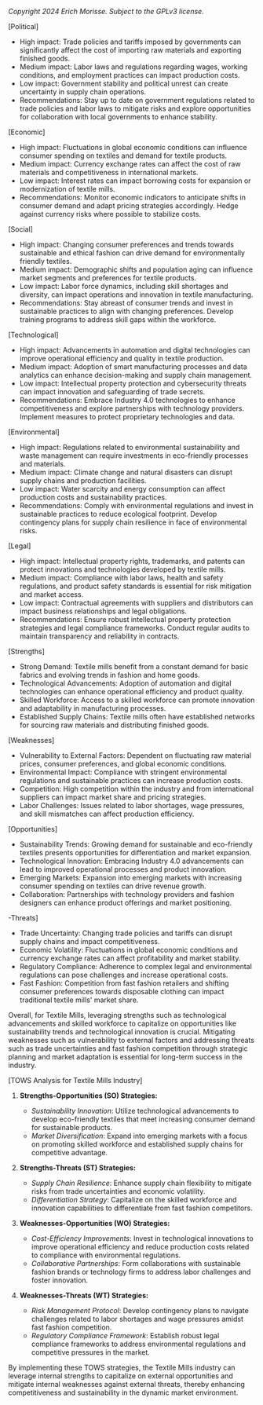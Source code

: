 *Copyright 2024 Erich Morisse.  Subject to the GPLv3 license.*


[Political]
- High impact: Trade policies and tariffs imposed by governments can significantly affect the cost of importing raw materials and exporting finished goods.
- Medium impact: Labor laws and regulations regarding wages, working conditions, and employment practices can impact production costs.
- Low impact: Government stability and political unrest can create uncertainty in supply chain operations.
- Recommendations: Stay up to date on government regulations related to trade policies and labor laws to mitigate risks and explore opportunities for collaboration with local governments to enhance stability.

[Economic]
- High impact: Fluctuations in global economic conditions can influence consumer spending on textiles and demand for textile products.
- Medium impact: Currency exchange rates can affect the cost of raw materials and competitiveness in international markets.
- Low impact: Interest rates can impact borrowing costs for expansion or modernization of textile mills.
- Recommendations: Monitor economic indicators to anticipate shifts in consumer demand and adapt pricing strategies accordingly. Hedge against currency risks where possible to stabilize costs.

[Social]
- High impact: Changing consumer preferences and trends towards sustainable and ethical fashion can drive demand for environmentally friendly textiles.
- Medium impact: Demographic shifts and population aging can influence market segments and preferences for textile products.
- Low impact: Labor force dynamics, including skill shortages and diversity, can impact operations and innovation in textile manufacturing.
- Recommendations: Stay abreast of consumer trends and invest in sustainable practices to align with changing preferences. Develop training programs to address skill gaps within the workforce.

[Technological]
- High impact: Advancements in automation and digital technologies can improve operational efficiency and quality in textile production.
- Medium impact: Adoption of smart manufacturing processes and data analytics can enhance decision-making and supply chain management.
- Low impact: Intellectual property protection and cybersecurity threats can impact innovation and safeguarding of trade secrets.
- Recommendations: Embrace Industry 4.0 technologies to enhance competitiveness and explore partnerships with technology providers. Implement measures to protect proprietary technologies and data.

[Environmental]
- High impact: Regulations related to environmental sustainability and waste management can require investments in eco-friendly processes and materials.
- Medium impact: Climate change and natural disasters can disrupt supply chains and production facilities.
- Low impact: Water scarcity and energy consumption can affect production costs and sustainability practices.
- Recommendations: Comply with environmental regulations and invest in sustainable practices to reduce ecological footprint. Develop contingency plans for supply chain resilience in face of environmental risks.

[Legal]
- High impact: Intellectual property rights, trademarks, and patents can protect innovations and technologies developed by textile mills.
- Medium impact: Compliance with labor laws, health and safety regulations, and product safety standards is essential for risk mitigation and market access.
- Low impact: Contractual agreements with suppliers and distributors can impact business relationships and legal obligations.
- Recommendations: Ensure robust intellectual property protection strategies and legal compliance frameworks. Conduct regular audits to maintain transparency and reliability in contracts.

[Strengths]
- Strong Demand: Textile mills benefit from a constant demand for basic fabrics and evolving trends in fashion and home goods.
- Technological Advancements: Adoption of automation and digital technologies can enhance operational efficiency and product quality.
- Skilled Workforce: Access to a skilled workforce can promote innovation and adaptability in manufacturing processes.
- Established Supply Chains: Textile mills often have established networks for sourcing raw materials and distributing finished goods.

[Weaknesses]
- Vulnerability to External Factors: Dependent on fluctuating raw material prices, consumer preferences, and global economic conditions.
- Environmental Impact: Compliance with stringent environmental regulations and sustainable practices can increase production costs.
- Competition: High competition within the industry and from international suppliers can impact market share and pricing strategies.
- Labor Challenges: Issues related to labor shortages, wage pressures, and skill mismatches can affect production efficiency.

[Opportunities]
- Sustainability Trends: Growing demand for sustainable and eco-friendly textiles presents opportunities for differentiation and market expansion.
- Technological Innovation: Embracing Industry 4.0 advancements can lead to improved operational processes and product innovation.
- Emerging Markets: Expansion into emerging markets with increasing consumer spending on textiles can drive revenue growth.
- Collaboration: Partnerships with technology providers and fashion designers can enhance product offerings and market positioning.

-Threats]
- Trade Uncertainty: Changing trade policies and tariffs can disrupt supply chains and impact competitiveness.
- Economic Volatility: Fluctuations in global economic conditions and currency exchange rates can affect profitability and market stability.
- Regulatory Compliance: Adherence to complex legal and environmental regulations can pose challenges and increase operational costs.
- Fast Fashion: Competition from fast fashion retailers and shifting consumer preferences towards disposable clothing can impact traditional textile mills' market share.

Overall, for Textile Mills, leveraging strengths such as technological advancements and skilled workforce to capitalize on opportunities like sustainability trends and technological innovation is crucial. Mitigating weaknesses such as vulnerability to external factors and addressing threats such as trade uncertainties and fast fashion competition through strategic planning and market adaptation is essential for long-term success in the industry.

[TOWS Analysis for Textile Mills Industry]

1. **Strengths-Opportunities (SO) Strategies:**
   - *Sustainability Innovation*: Utilize technological advancements to develop eco-friendly textiles that meet increasing consumer demand for sustainable products.
   - *Market Diversification*: Expand into emerging markets with a focus on promoting skilled workforce and established supply chains for competitive advantage.

2. **Strengths-Threats (ST) Strategies:**
   - *Supply Chain Resilience*: Enhance supply chain flexibility to mitigate risks from trade uncertainties and economic volatility.
   - *Differentiation Strategy*: Capitalize on the skilled workforce and innovation capabilities to differentiate from fast fashion competitors.

3. **Weaknesses-Opportunities (WO) Strategies:**
   - *Cost-Efficiency Improvements*: Invest in technological innovations to improve operational efficiency and reduce production costs related to compliance with environmental regulations.
   - *Collaborative Partnerships*: Form collaborations with sustainable fashion brands or technology firms to address labor challenges and foster innovation.

4. **Weaknesses-Threats (WT) Strategies:**
   - *Risk Management Protocol*: Develop contingency plans to navigate challenges related to labor shortages and wage pressures amidst fast fashion competition.
   - *Regulatory Compliance Framework*: Establish robust legal compliance frameworks to address environmental regulations and competitive pressures in the market.

By implementing these TOWS strategies, the Textile Mills industry can leverage internal strengths to capitalize on external opportunities and mitigate internal weaknesses against external threats, thereby enhancing competitiveness and sustainability in the dynamic market environment.

